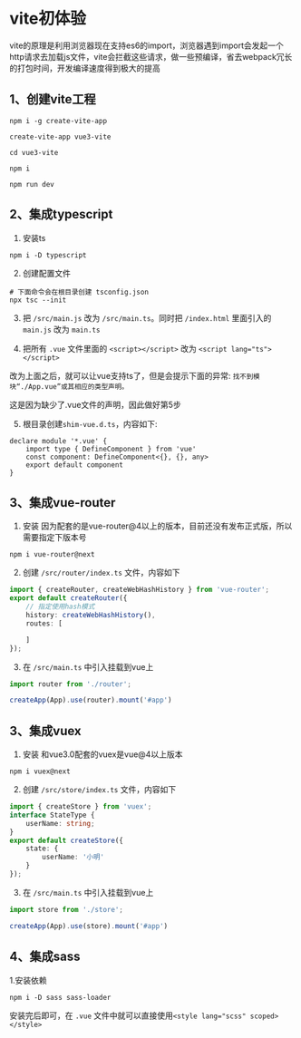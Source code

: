 # vite初体验

vite的原理是利用浏览器现在支持es6的import，浏览器遇到import会发起一个http请求去加载js文件，vite会拦截这些请求，做一些预编译，省去webpack冗长的打包时间，开发编译速度得到极大的提高


## 1、创建vite工程
```shell
npm i -g create-vite-app

create-vite-app vue3-vite

cd vue3-vite

npm i 

npm run dev
```


## 2、集成typescript
1. 安装ts
```shell
npm i -D typescript
```

2. 创建配置文件
```shell
# 下面命令会在根目录创建 tsconfig.json
npx tsc --init
```

3. 把 `/src/main.js` 改为 `/src/main.ts`。同时把 `/index.html` 里面引入的 `main.js` 改为 `main.ts`

4. 把所有 `.vue` 文件里面的 `<script></script>` 改为 `<script lang="ts"></script>`

改为上面之后，就可以让vue支持ts了，但是会提示下面的异常: `找不到模块“./App.vue”或其相应的类型声明。`

这是因为缺少了.vue文件的声明，因此做好第5步

5. 根目录创建`shim-vue.d.ts`，内容如下:
```
declare module '*.vue' {
    import type { DefineComponent } from 'vue'
    const component: DefineComponent<{}, {}, any>
    export default component
}
```



## 3、集成vue-router
1. 安装
因为配套的是vue-router@4以上的版本，目前还没有发布正式版，所以需要指定下版本号
```shell
npm i vue-router@next
```

2. 创建 `/src/router/index.ts` 文件，内容如下
```typescript
import { createRouter, createWebHashHistory } from 'vue-router';
export default createRouter({
    // 指定使用hash模式
    history: createWebHashHistory(),
    routes: [

    ]
});
```

3. 在 `/src/main.ts` 中引入挂载到vue上
```typescript   
import router from './router';

createApp(App).use(router).mount('#app')
```



## 3、集成vuex
1. 安装
和vue3.0配套的vuex是vue@4以上版本
```shell
npm i vuex@next
```

2. 创建 `/src/store/index.ts` 文件，内容如下
```typescript
import { createStore } from 'vuex';
interface StateType {
    userName: string;
}
export default createStore({
    state: {
        userName: '小明'
    }
});
```

3. 在 `/src/main.ts` 中引入挂载到vue上
```typescript   
import store from './store';

createApp(App).use(store).mount('#app')
```



## 4、集成sass
1.安装依赖
```shell
npm i -D sass sass-loader
```

安装完后即可，在 `.vue` 文件中就可以直接使用`<style lang="scss" scoped></style>`